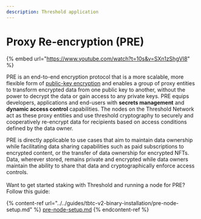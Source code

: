 ```yaml
---
description: Threshold application
---
```


# Proxy Re-encryption (PRE)

{% embed url="https://www.youtube.com/watch?t=10s&v=SXn1zShgVI8" %}

PRE is an end-to-end encryption protocol that is a more scalable, more flexible form of [public-key encryption](https://en.wikipedia.org/wiki/Public-key\_cryptography) and enables a group of proxy entities to transform encrypted data from one public key to another, without the power to decrypt the data or gain access to any private keys. PRE equips developers, applications and end-users with **secrets management** and **dynamic access control** capabilities. The nodes on the Threshold Network act as these proxy entities and use threshold cryptography to securely and cooperatively re-encrypt data for recipients based on access conditions defined by the data owner.

PRE is directly applicable to use cases that aim to maintain data ownership while facilitating data sharing capabilities such as paid subscriptions to encrypted content, or the transfer of data ownership for encrypted NFTs. Data, wherever stored, remains private and encrypted while data owners maintain the ability to share that data and cryptographically enforce access controls.\
\
Want to get started staking with Threshold and running a node for PRE? Follow this guide:

{% content-ref url="../../guides/tbtc-v2-binary-installation/pre-node-setup.md" %}
[pre-node-setup.md](../../guides/tbtc-v2-binary-installation/pre-node-setup.md)
{% endcontent-ref %}
